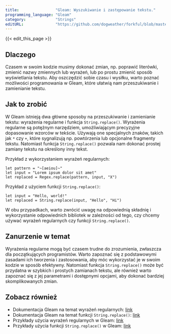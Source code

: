 ```yaml
---
title:                "Gleam: Wyszukiwanie i zastępowanie tekstu."
programming_language: "Gleam"
category:             "Strings"
editURL:              "https://github.com/dogweather/forkful/blob/master/content/pl/gleam/searching-and-replacing-text.md"
---
```


{{< edit_this_page >}}

## Dlaczego

Czasem w swoim kodzie musimy dokonać zmian, np. poprawić literówki, zmienić nazwy zmiennych lub wyrażeń, lub po prostu zmienić sposób wyświetlania tekstu. Aby oszczędzić sobie czasu i wysiłku, warto poznać możliwości programowania w Gleam, które ułatwią nam przeszukiwanie i zamienianie tekstu.

## Jak to zrobić

W Gleam istnieją dwa główne sposoby na przeszukiwanie i zamienianie tekstu: wyrażenia regularne i funkcja `String.replace()`. Wyrażenia regularne są potężnym narzędziem, umożliwiającym precyzyjne dopasowanie wzorców w tekście. Używają one specjalnych znaków, takich jak `*` czy `+`, które sygnalizują np. powtórzenia lub opcjonalne fragmenty tekstu. Natomiast funkcja `String.replace()` pozwala nam dokonać prostej zamiany tekstu na określony inny tekst.

Przykład z wykorzystaniem wyrażeń regularnych:

```Gleam
let pattern = "~[aeiou]~"
let input = "Lorem ipsum dolor sit amet"
let replaced = Regex.replace(pattern, input, "X")
```

Przykład z użyciem funkcji `String.replace()`:

```Gleam
let input = "Hello, world!"
let replaced = String.replace(input, "Hello", "Hi")
```

W obu przypadkach, warto zwrócić uwagę na odpowiednią składnię i wykorzystanie odpowiednich bibliotek w zależności od tego, czy chcemy używać wyrażeń regularnych czy funkcji `String.replace()`.

## Zanurzenie w temat

Wyrażenia regularne mogą być czasem trudne do zrozumienia, zwłaszcza dla początkujących programistów. Warto zapoznać się z podstawowymi zasadami ich tworzenia i zastosowania, aby móc wykorzystać je w swoim kodzie w sposób efektywny. Natomiast funkcja `String.replace()` może być przydatna w szybkich i prostych zamianach tekstu, ale również warto zapoznać się z jej parametrami i dostępnymi opcjami, aby dokonać bardziej skomplikowanych zmian.

## Zobacz również

- Dokumentacja Gleam na temat wyrażeń regularnych: [link](https://gleam.run/modules/regex/latest/)
- Dokumentacja Gleam na temat funkcji `String.replace()`: [link](https://gleam.run/modules/string.html#replace)
- Przykłady użycia wyrażeń regularnych w Gleam: [link](https://medium.com/@adamrenklint/regex-in-gleam-c6eacfd39b88)
- Przykłady użycia funkcji `String.replace()` w Gleam: [link](https://github.com/gleam-lang/gleam/blob/master/examples/string_replace_source.gleam)